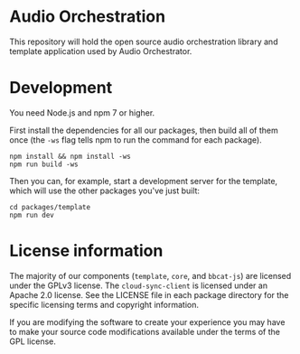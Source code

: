# Audio Orchestration

This repository will hold the open source audio orchestration library and template application used by Audio Orchestrator.

# Development

You need Node.js and npm 7 or higher.

First install the dependencies for all our packages, then build all of them once (the `-ws` flag tells npm to run the command for each package).

```
npm install && npm install -ws
npm run build -ws
```

Then you can, for example, start a development server for the template, which will use the other packages you've just built:

```
cd packages/template
npm run dev
```

# License information

The majority of our components (`template`, `core`, and `bbcat-js`) are licensed under the GPLv3 license. The `cloud-sync-client` is licensed under an Apache 2.0 license. See the LICENSE file in each package directory for the specific licensing terms and copyright information.

If you are modifying the software to create your experience you may have to make your source code modifications available under the terms of the GPL license.
